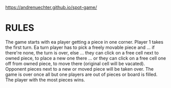 https://andrenuechter.github.io/spot-game/

# RULES
The game starts with ea player getting a piece in one corner.
Player 1 takes the first turn.
Ea turn player has to pick a freely movable piece and ...
if there're none, the turn is over, else ...
they can click on a free cell next to owned piece, to place a new one there ...
or they can click on a free cell one off from owned piece, to move there (original cell will be vacated).
Opponent pieces next to a new or moved piece will be taken over.
The game is over once all but one players are out of pieces or board is filled. The player with the most pieces wins.